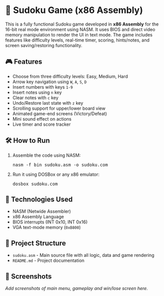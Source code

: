 <!DOCTYPE html>
<html lang="en">

<body>

  <h1>🧩 Sudoku Game (x86 Assembly)</h1>

  <p>This is a fully functional Sudoku game developed in <strong>x86 Assembly</strong> for the 16-bit real mode environment using NASM. It uses BIOS and direct video memory manipulation to render the UI in text mode. The game includes features like difficulty levels, real-time timer, scoring, hints/notes, and screen saving/restoring functionality.</p>

  <h2>🎮 Features</h2>
  <ul>
    <li>Choose from three difficulty levels: Easy, Medium, Hard</li>
    <li>Arrow key navigation using <code>W</code>, <code>A</code>, <code>S</code>, <code>D</code></li>
    <li>Insert numbers with keys <code>1-9</code></li>
    <li>Insert notes using <code>n</code> key</li>
    <li>Clear notes with <code>c</code> key</li>
    <li>Undo/Restore last state with <code>z</code> key</li>
    <li>Scrolling support for upper/lower board view</li>
    <li>Animated game-end screens (Victory/Defeat)</li>
    <li>Mini sound effect on actions</li>
    <li>Live timer and score tracker</li>
  </ul>

  <h2>🛠 How to Run</h2>
  <ol>
    <li>Assemble the code using NASM:<br>
      <pre>nasm -f bin sudoku.asm -o sudoku.com</pre>
    </li>
    <li>Run it using DOSBox or any x86 emulator:<br>
      <pre>dosbox sudoku.com</pre>
    </li>
  </ol>

  <h2>🧱 Technologies Used</h2>
  <ul>
    <li>NASM (Netwide Assembler)</li>
    <li>x86 Assembly Language</li>
    <li>BIOS interrupts (INT 0x10, INT 0x16)</li>
    <li>VGA text-mode memory (<code>0xB800</code>)</li>
  </ul>

  <h2>📂 Project Structure</h2>
  <ul>
    <li><code>sudoku.asm</code> - Main source file with all logic, data and game rendering</li>
    <li><code>README.md</code> - Project documentation</li>
  </ul>

  <h2>📸 Screenshots</h2>
  <p><em>Add screenshots of main menu, gameplay and win/lose screen here.</em></p>



</body>
</html>
